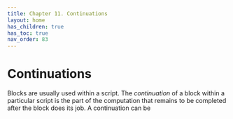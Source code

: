 ```yaml
---
title: Chapter 11. Continuations
layout: home
has_children: true
has_toc: true
nav_order: 83
---
```


 Continuations
=============

Blocks are usually used within a script. The *continuation* of a block
within a particular script is the part of the computation that remains
to be completed after the block does its job. A continuation can be
